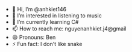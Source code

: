- 👋 Hi, I’m @anhkiet146
- 👀 I’m interested in listening to music
- 🌱 I’m currently learning C#
- 📫 How to reach me: nguyenanhkiet.j4@gmail
- 😄 Pronouns: Ben
- ⚡ Fun fact: I don't like snake


